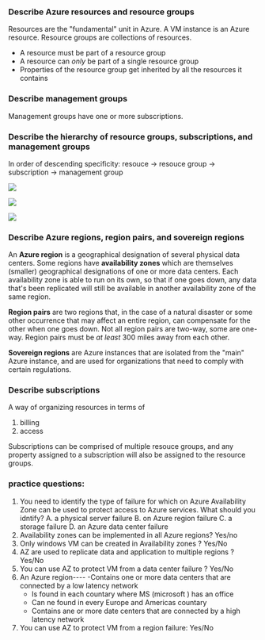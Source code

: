 ### Describe Azure resources and resource groups
Resources are the "fundamental" unit in Azure. A VM instance is an Azure resource. Resource groups are collections of resources. 

- A resource must be part of a resource group
- A resource can _only_ be part of a single resource group
- Properties of the resource group get inherited by all the resources it contains

### Describe management groups
Management groups have one or more subscriptions.

### Describe the hierarchy of resource groups, subscriptions, and management groups
In order of descending specificity:
resouce -> resouce group -> subscription -> management group

![](https://github.com/Pintu764/Microsoft-Azure-fundamental-AZ-900-notes/assets/159055209/a7aa7327-a782-4c8c-826b-f6d6a8aa9c29)

![](https://github.com/Pintu764/Microsoft-Azure-fundamental-AZ-900-notes/assets/159055209/a91f3dc0-e253-48b3-8e0a-24e8c4cbb23f)

![](https://github.com/Pintu764/Microsoft-Azure-fundamental-AZ-900-notes/assets/159055209/ed40180f-d18c-40e7-bdb8-d42e7fa8c704)

### Describe Azure regions, region pairs, and sovereign regions

An **Azure region** is a geographical designation of several physical data centers. Some regions have **availability zones** which are themselves (smaller) geographical designations of one or more data centers. Each availability zone is able to run on its own, so that if one goes down, any data that's been replicated will still be available in another availability zone of the same region.  

**Region pairs** are two regions that, in the case of a natural disaster or some other occurrence that may affect an entire region, can compensate for the other when one goes down. Not all region pairs are two-way, some are one-way. Region pairs must be _at least_ 300 miles away from each other.  

**Sovereign regions** are Azure instances that are isolated from the "main" Azure instance, and are used for organizations that need to comply with certain regulations.  

  
### Describe subscriptions
A way of organizing resources in terms of 
1. billing
2. access

Subscriptions can be comprised of multiple resouce groups, and any property assigned to a subscription will also be assigned to the resource groups.


### practice questions:
1. You need to identify the type of failure for which on Azure Availability Zone can be used to protect access to Azure services. What should you idntify?
   A. a physical server failure
   B. on Azure region failure
   C. a storage failure
   D. an Azure data center failure
2. Availability zones can be implemented in all Azure regions? Yes/no
3. Only windows VM can be created in Availability zones ? Yes/No
4. AZ are used to replicate data and application to multiple regions ? Yes/No
5. You can use AZ to protect VM from a data center failure ? Yes/No
6. An Azure region----
   -Contains one or more data centers that are connected by a low latency network
   - Is found in each countary where MS (microsoft ) has an office
   - Can ne found in every Europe and Americas countary
   - Contains ane or more date centers that are connected by a high latency network
  7. You can use AZ to protect VM from a region failure: Yes/No 


